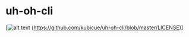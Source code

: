 # uh-oh-cli
[![alt text](https://img.shields.io/github/license/kubicue/uh-oh-cli.svg "MIT License")
 (https://github.com/kubicue/uh-oh-cli/blob/master/LICENSE)]
